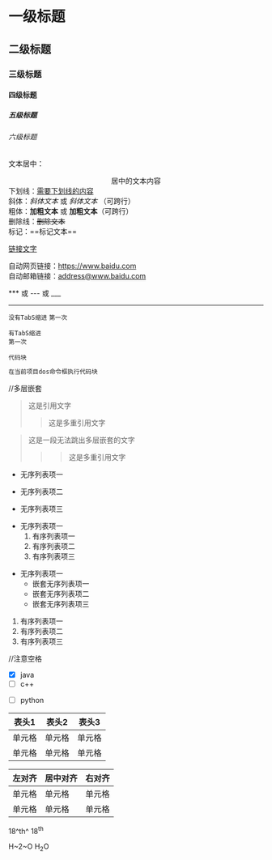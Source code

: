 <!--用(#)号可表示 1-6 级标题:-->
# 一级标题
## 二级标题
### 三级标题
#### 四级标题
##### 五级标题
###### 六级标题

文本居中：<center>居中的文本内容</center>
下划线：<u>需要下划线的内容</u><br/>
斜体：*斜体文本* 或 _斜体文本_ （可跨行）<br/>
粗体：**加粗文本** 或 __加粗文本__（可跨行）<br/>
删除线：~~删除文本~~<br/>
标记：==标记文本==

[链接文字]("连接地址") []()


自动网页链接：<https://www.baidu.com><br/>
自动邮箱链接：<address@www.baidu.com><br/>

<!--用三个以上星号(*)、减号(-)、底线(_)来建立一个分隔线-->
*** 或 --- 或 ___

---

<!--法一：利用缩进(Tab)实现多行代码<br/>-->
<!--法二：利用3个(`)包裹实现多行代码-->

`没有TabS缩进` 
`第一次`           

`有TabS缩进`   
`第一次`   

```
代码块
```
```sh
在当前项目dos命令框执行代码块
```

//多层嵌套
>这是引用文字
>>这是多重引用文字

>这是一段无法跳出多层嵌套的文字
>>>这是多重引用文字


<!--//使用星号(*)、加号(+)、减号(-)作为列表标记，后面要添加一个空格-->
* 无序列表项一
+ 无序列表项二
- 无序列表项三

<!--无序列表嵌套有序列表-->
+ 无序列表项一
    1. 有序列表项一
    2. 有序列表项二
    3. 有序列表项三

<!--无序列表嵌套无序列表-->
- 无序列表项一
    - 嵌套无序列表项一
    - 嵌套无序列表项二
    - 嵌套无序列表项三

<!--//数字并加上(.)号来表示,后面添加一个空格-->
1. 有序列表项一
2. 有序列表项二
3. 有序列表项三


//注意空格
* [x] java
* [ ] c++
- [ ] python 

<!--//用(|)来分隔不同的单元格，使用(-)来分隔表头和其他行:-->

| 表头1 | 表头2 | 表头3 |
|-----|-----|-----|
| 单元格 | 单元格 | 单元格 |
| 单元格 | 单元格 | 单元格 |

<!--//可以设置表格的对齐方式：
//-: 设置内容和标题栏居右对齐
//:- 设置内容和标题栏居左对齐
//:-: 设置内容和标题栏居中对齐
-->
| 左对齐 | 居中对齐 | 右对齐 |
|:----|:-----|:---:|
| 单元格 | 单元格  | 单元格 |
| 单元格 | 单元格  | 单元格 |


<!--上标用(^)包裹内容，或用html <sup>标签-->
18^th^
18<sup>th</sup>
<!--下标用(~)包裹内容，或用html <sub>标签-->
H~2~O
H<sub>2</sub>O
